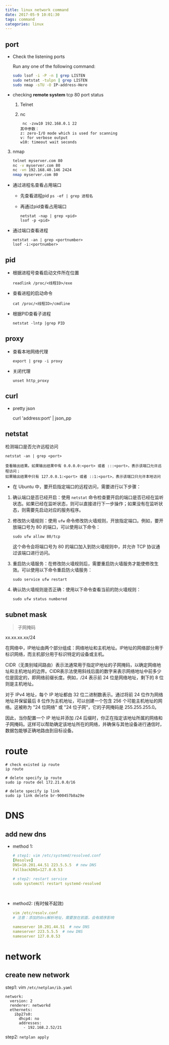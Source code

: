 ```yaml
---
title: linux network command
date: 2017-05-9 10:01:30
tags: command
categories: linux
---
```


## port

- Check the listening ports
  
  Run any one of the following command:
  
  ```bash
  sudo lsof -i -P -n | grep LISTEN 
  sudo netstat -tulpn | grep LISTEN
  sudo nmap -sTU -O IP-address-Here
  ```

- checking **remote system** tcp 80 port status
  
  1. Telnet
  
  2. nc
     
     ```
      nc -zvw10 192.168.0.1 22
     其中参数：
     z: zero-I/O mode which is used for scanning
     v: for verbose output
     w10: timeout wait seconds
     ```
3. nmap
   
   ```bash
   telnet myserver.com 80 
   nc -v myserver.com 80
   nc -vn 192.168.40.146 2424
   nmap myserver.com 80 
   ```
- 通过进程名查看占用端口
  
  - 先查看进程pid    `ps -ef | grep 进程名 `
  
  - 再通过pid查看占用端口  
  
    ```
    netstat -nap | grep <pid>
    lsof -p <pid>
    ```
  
- 通过端口查看进程
  
  ```shell
  netstat -an | grep <portnumber>
  lsof -i:<portnumber>
  ```

## pid

- 根据进程号查看启动文件所在位置

  `readlink /proc/<线程ID>/exe`

- 查看进程的启动命令

  `cat /proc/<线程ID>/cmdline`

- 根据PID查看子进程

  `netstat -lntp |grep PID`

## proxy

- 查看本地网络代理
  
  ```
  export | grep -i proxy
  ```

- 关闭代理
  
  ```shell
  unset http_proxy 
  ```

## curl

- pretty json 

  curl 'address:port' | json_pp

## netstat

检测端口是否允许远程访问

```
netstat -an | grep <port>

查看输出结果。如果输出结果中有 0.0.0.0:<port> 或者 :::<port>，表示该端口允许远程访问；
如果输出结果中只有 127.0.0.1:<port> 或者 ::1:<port>，表示该端口只允许本地访问
```

- 在 Ubuntu 中，要开启指定端口的远程访问，需要进行以下步骤：

1. 确认端口是否已经开启：使用 `netstat` 命令检查要开启的端口是否已经在监听状态。如果已经在监听状态，则可以直接进行下一步操作；如果没有在监听状态，则需要先启动对应的服务程序。

2. 修改防火墙规则：使用 `ufw` 命令修改防火墙规则，开放指定端口。例如，要开放端口号为 80 的端口，可以使用以下命令：

   ```
   sudo ufw allow 80/tcp
   ```

   这个命令会将端口号为 80 的端口加入到防火墙规则中，并允许 TCP 协议通过该端口进行访问。

3. 重启防火墙服务：在修改防火墙规则后，需要重启防火墙服务才能使修改生效。可以使用以下命令重启防火墙服务：

   ```
   sudo service ufw restart
   ```

4. 确认防火墙规则是否正确：使用以下命令查看当前的防火墙规则：

   ```
   sudo ufw status numbered
   ```

## subnet mask

> 子网掩码

xx.xx.xx.xx/24

在网络中，IP地址由两个部分组成：网络地址和主机地址。IP地址的网络部分用于标识网络，而主机部分用于标识特定的设备或主机。

CIDR（无类别域间路由）表示法通常用于指定IP地址的子网掩码，以确定网络地址和主机地址的边界。CIDR表示法使用斜线后面的数字来表示网络地址中前多少位是固定的，即网络前缀长度。例如，/24 表示前 24 位是网络地址，剩下的 8 位则是主机地址。

对于 IPv4 地址，每个 IP 地址都由 32 位二进制数表示。通过将前 24 位作为网络地址并保留最后 8 位作为主机地址，可以创建一个包含 256 个可能主机地址的网络。这被称为 "24 位网络" 或 "24 位子网"，它的子网掩码是 255.255.255.0。

因此，当你配置一个 IP 地址并添加 /24 后缀时，你正在指定该地址所属的网络和子网掩码。这样可以帮助确定该地址所在的网络，并确保与其他设备进行通信时，数据包能够正确地路由到目标设备。

# route

```shell
# check existed ip route
ip route

# delete specify ip route
sudo ip route del 172.21.0.0/16

# delete specify ip link
sudo ip link delete br-900457b8a29e
```

# DNS

## add new dns

- method 1:

  ```yaml
  # step1: vim /etc/systemd/resolved.conf
  [Resolve]
  DNS=10.201.44.51 223.5.5.5  # new DNS
  FallbackDNS=127.0.0.53
  
  # step2: restart service
  sudo systemctl restart systemd-resolved
  ```

​	

- method2: (有时候不起效)

  ```yaml
  vim /etc/resolv.conf
  # 注意：添加的dns解析地址，需要放在前面，会有顺序影响
  
  nameserver 10.201.44.51  # new DNS
  nameserver 223.5.5.5	# new DNS
  nameserver 127.0.0.53
  ```

# network

## create new network

step1: vim `/etc/netplan/ib.yaml`

```shell
network:
  version: 2
  renderer: networkd
  ethernets:
    ibp27s0:
      dhcp4: no
      addresses:
        - 192.168.2.52/21
```

step2: `netplan apply`

# 
